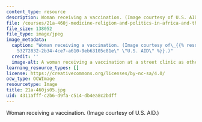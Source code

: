 ```yaml
---
content_type: resource
description: Woman receiving a vaccination. (Image courtesy of U.S. AID.)
file: /courses/21a-460j-medicine-religion-and-politics-in-africa-and-the-african-diaspora-spring-2005/4311afffc2b6d9fac514db4ea8c2bdff_21a-460js05.jpg
file_size: 138052
file_type: image/jpeg
image_metadata:
  caption: "Woman receiving a vaccination. (Image courtesy of\_{{% resource_link \"\
    53272832-2b34-4ce7-a610-9eb63105c81e\" \"U.S. AID\" %}}.)"
  credit: ''
  image-alt: A woman receiving a vaccination at a street clinic as others watch.
learning_resource_types: []
license: https://creativecommons.org/licenses/by-nc-sa/4.0/
ocw_type: OCWImage
resourcetype: Image
title: 21a-460js05.jpg
uid: 4311afff-c2b6-d9fa-c514-db4ea8c2bdff
---
```

Woman receiving a vaccination. (Image courtesy of U.S. AID.)